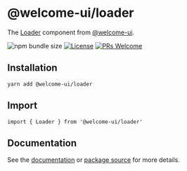 # @welcome-ui/loader

The [Loader](https://welcome-ui.com/components/loader) component from [@welcome-ui](https://welcome-ui.com).

![npm bundle size](https://img.shields.io/bundlephobia/minzip/@welcome-ui/loader) [![License](https://img.shields.io/npm/l/welcome-ui.svg)](https://github.com/WTTJ/welcome-ui/blob/master/LICENSE) [![PRs Welcome](https://img.shields.io/loader/PRs-welcome-mediumspringgreen.svg)](ttps://github.com/WTTJ/welcome-ui/blob/master/CONTRIBUTING.md)

## Installation

    yarn add @welcome-ui/loader

## Import

    import { Loader } from '@welcome-ui/loader'

## Documentation

See the [documentation](https://welcome-ui.com/components/loader) or [package source](https://github.com/WTTJ/welcome-ui/tree/master/packages/Loader) for more details.
